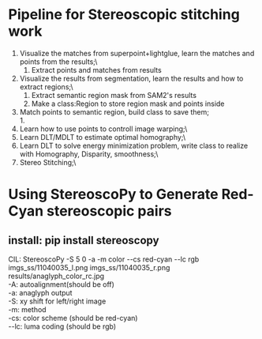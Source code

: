 # Pipeline for Stereoscopic stitching work
1. Visualize the matches from superpoint+lightglue, learn the matches and points from the results;\
   1. Extract points and matches from results
2. Visualize the results from segmentation, learn the results and how to extract regions;\
   1. Extract semantic region mask from SAM2's results
   2. Make a class:Region to store region mask and points inside
3. Match points to semantic region, build class to save them;\
   1. 
4. Learn how to use points to controll image warping;\
5. Learn DLT/MDLT to estimate optimal homography;\
6. Learn DLT to solve energy minimization problem, write class to realize with Homography, Disparity, smoothness;\
7. Stereo Stitching;\
# Using StereoscoPy to Generate Red-Cyan stereoscopic pairs
install: pip install stereoscopy
---
CIL: StereoscoPy -S 5 0 -a -m color --cs red-cyan --lc rgb imgs_ss/11040035_l.png imgs_ss/11040035_r.png results/anaglyph_color_rc.jpg\
-A: autoalignment(should be off)\
-a: anaglyph output\
-S: xy shift for left/right image\
-m: method\
-cs: color scheme (should be red-cyan)\
--lc: luma coding (should be rgb)